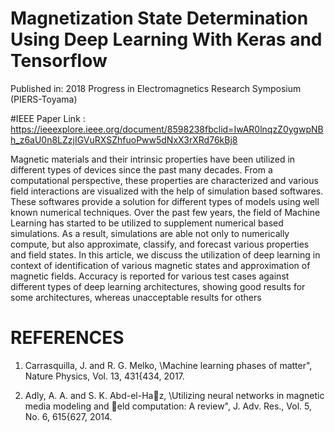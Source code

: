 # Magnetization State Determination Using Deep Learning With Keras and Tensorflow
Published in: 2018 Progress in Electromagnetics Research Symposium (PIERS-Toyama)

#IEEE Paper Link : https://ieeexplore.ieee.org/document/8598238fbclid=IwAR0lnqzZ0ygwpNBh_z6aU0n8LZzjIGVuRXSZhfuoPww5dNxX3rXRd76kBj8

Magnetic materials and their intrinsic properties have been utilized in different types of devices since the past many decades. From a computational perspective, these properties are characterized and various field interactions are visualized with the help of simulation based softwares. These softwares provide a solution for different types of models using well known numerical techniques. Over the past few years, the field of Machine Learning has started to be utilized to supplement numerical based simulations. As a result, simulations are able not only to numerically compute, but also approximate, classify, and forecast various properties and field states. In this article, we discuss the utilization of deep learning in context of identification of various magnetic states and approximation of magnetic fields. Accuracy is reported for various test cases against different types of deep learning architectures, showing good results for some architectures, whereas unacceptable results for others

# REFERENCES

1. Carrasquilla, J. and R. G. Melko, \Machine learning phases of matter", Nature Physics, Vol. 13,
431{434, 2017.

2. Adly, A. A. and S. K. Abd-el-Haz, \Utilizing neural networks in magnetic media modeling
and eld computation: A review", J. Adv. Res., Vol. 5, No. 6, 615{627, 2014.
